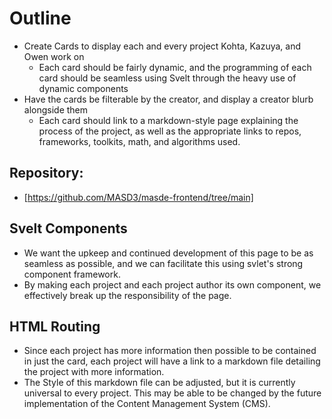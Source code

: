 # Outline
- Create Cards to display each and every project Kohta, Kazuya, and Owen work on
	- Each card should be fairly dynamic, and the programming of each card should be seamless using Svelt through the heavy use of dynamic components
- Have the cards be filterable by the creator, and display a creator blurb alongside them
	- Each card should link to a markdown-style page explaining the process of the project, as well as the appropriate links to repos, frameworks, toolkits, math, and algorithms used.
## Repository:
- [https://github.com/MASD3/masde-frontend/tree/main]
## Svelt Components
- We want the upkeep and continued development of this page to be as seamless as possible, and we can facilitate this using svlet's strong component framework. 
- By making each project and each project author its own component, we effectively break up the responsibility of the page.
## HTML Routing
- Since each project has more information then possible to be contained in just the card, each project will have a link to a markdown file detailing the project with more information.
- The Style of this markdown file can be adjusted, but it is currently universal to every project. This may be able to be changed by the future implementation of the Content Management System (CMS).

